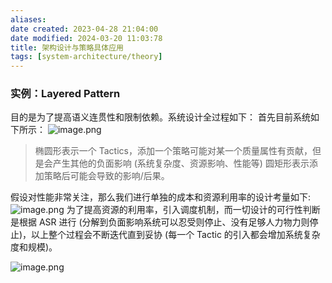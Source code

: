```yaml
---
aliases: 
date created: 2023-04-28 21:04:00
date modified: 2024-03-20 11:03:78
title: 架构设计与策略具体应用
tags: [system-architecture/theory]
---
```


### 实例：Layered Pattern
目的是为了提高语义连贯性和限制依赖。系统设计全过程如下：
首先目前系统如下所示：
![image.png](https://typora-tes.oss-cn-shanghai.aliyuncs.com/picgo/20230428213758.png)
>椭圆形表示一个 Tactics，添加一个策略可能对某一个质量属性有贡献，但是会产生其他的负面影响 (系统复杂度、资源影响、性能等)
>圆矩形表示添加策略后可能会导致的影响/后果。

假设对性能非常关注，那么我们进行单独的成本和资源利用率的设计考量如下:
![image.png](https://typora-tes.oss-cn-shanghai.aliyuncs.com/picgo/20230428213854.png)
为了提高资源的利用率，引入调度机制，而一切设计的可行性判断是根据 ASR 进行 (分解到负面影响系统可以忍受则停止、没有足够人力物力则停止)，以上整个过程会不断迭代直到妥协 (每一个 Tactic 的引入都会增加系统复杂度和规模)。

![image.png](https://typora-tes.oss-cn-shanghai.aliyuncs.com/picgo/20230428213939.png)
